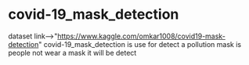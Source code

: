 # covid-19_mask_detection
dataset link-->"https://www.kaggle.com/omkar1008/covid19-mask-detection"
covid-19_mask_detection is use for detect a pollution mask is people not wear a mask it will be detect
